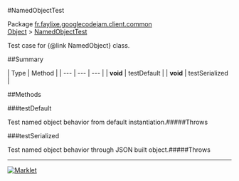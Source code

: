 #NamedObjectTest

Package [fr.faylixe.googlecodejam.client.common](README.md)<br>
[Object](../../../../java/langObject.md) > [NamedObjectTest](NamedObjectTest.md)

Test case for {@link NamedObject} class.

##Summary


| Type | Method |
| --- | --- | --- |
| **void** | testDefault |
| **void** | testSerialized |

##Methods

###testDefault


Test named object behavior from default instantiation.#####Throws


###testSerialized


Test named object behavior through JSON built object.#####Throws


---
[![Marklet](https://img.shields.io/badge/Generated%20by-Marklet-green.svg)](https://github.com/Faylixe/marklet)